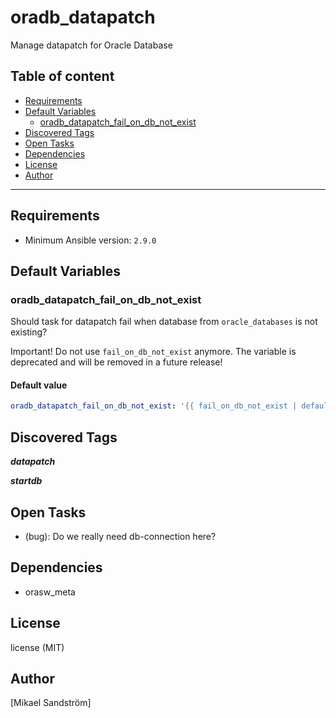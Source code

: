 # oradb_datapatch

Manage datapatch for Oracle Database

## Table of content

- [Requirements](#requirements)
- [Default Variables](#default-variables)
  - [oradb_datapatch_fail_on_db_not_exist](#oradb_datapatch_fail_on_db_not_exist)
- [Discovered Tags](#discovered-tags)
- [Open Tasks](#open-tasks)
- [Dependencies](#dependencies)
- [License](#license)
- [Author](#author)

---

## Requirements

- Minimum Ansible version: `2.9.0`


## Default Variables

### oradb_datapatch_fail_on_db_not_exist

Should task for datapatch fail when database from `oracle_databases` is not existing?

Important!
Do not use `fail_on_db_not_exist` anymore.
The variable is deprecated and will be removed in a future release!

#### Default value

```YAML
oradb_datapatch_fail_on_db_not_exist: '{{ fail_on_db_not_exist | default(false) }}'
```

## Discovered Tags

**_datapatch_**

**_startdb_**

## Open Tasks

- (bug): Do we really need db-connection here?

## Dependencies

- orasw_meta

## License

license (MIT)

## Author

[Mikael Sandström]

